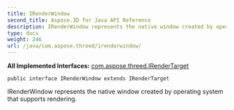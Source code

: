 ```yaml
---
title: IRenderWindow
second_title: Aspose.3D for Java API Reference
description: IRenderWindow represents the native window created by operating system that supports rendering.
type: docs
weight: 246
url: /java/com.aspose.threed/irenderwindow/
---
```


**All Implemented Interfaces:**
[com.aspose.threed.IRenderTarget](../../com.aspose.threed/irendertarget)
```
public interface IRenderWindow extends IRenderTarget
```

IRenderWindow represents the native window created by operating system that supports rendering.
